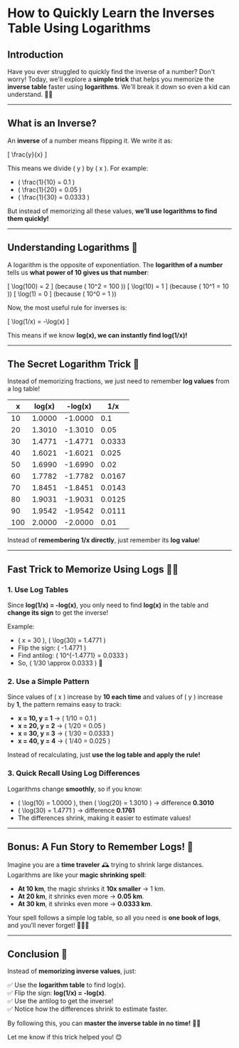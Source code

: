 # How to Quickly Learn the Inverses Table Using Logarithms

## Introduction

Have you ever struggled to quickly find the inverse of a number? Don't worry! Today, we'll explore a **simple trick** that helps you memorize the **inverse table** faster using **logarithms**. We'll break it down so even a kid can understand. 🧠🚀

---

## What is an Inverse?

An **inverse** of a number means flipping it. We write it as:

\[ \frac{y}{x} \]

This means we divide \( y \) by \( x \). For example:

- \( \frac{1}{10} = 0.1 \)
- \( \frac{1}{20} = 0.05 \)
- \( \frac{1}{30} = 0.0333 \)

But instead of memorizing all these values, **we’ll use logarithms to find them quickly!**

---

## Understanding Logarithms 🧐

A logarithm is the opposite of exponentiation. The **logarithm of a number** tells us **what power of 10 gives us that number**:

\[ \log(100) = 2 \] (because \( 10^2 = 100 \))
\[ \log(10) = 1 \] (because \( 10^1 = 10 \))
\[ \log(1) = 0 \] (because \( 10^0 = 1 \))

Now, the most useful rule for inverses is:

\[ \log(1/x) = -\log(x) \]

This means if we know **log(x), we can instantly find log(1/x)!**

---

## The Secret Logarithm Trick 🤯

Instead of memorizing fractions, we just need to remember **log values** from a log table!

| x   | log(x)  | -log(x) | 1/x   |
|-----|--------|--------|------|
| 10  | 1.0000 | -1.0000 | 0.1  |
| 20  | 1.3010 | -1.3010 | 0.05 |
| 30  | 1.4771 | -1.4771 | 0.0333 |
| 40  | 1.6021 | -1.6021 | 0.025 |
| 50  | 1.6990 | -1.6990 | 0.02  |
| 60  | 1.7782 | -1.7782 | 0.0167 |
| 70  | 1.8451 | -1.8451 | 0.0143 |
| 80  | 1.9031 | -1.9031 | 0.0125 |
| 90  | 1.9542 | -1.9542 | 0.0111 |
| 100 | 2.0000 | -2.0000 | 0.01  |

Instead of **remembering 1/x directly**, just remember its **log value**!

---

## Fast Trick to Memorize Using Logs 🧠🔥

### 1. **Use Log Tables**

Since **log(1/x) = -log(x)**, you only need to find **log(x)** in the table and **change its sign** to get the inverse!

Example:
- \( x = 30 \), \( \log(30) = 1.4771 \)
- Flip the sign: \( -1.4771 \)
- Find antilog: \( 10^{-1.4771} = 0.0333 \)
- So, \( 1/30 \approx 0.0333 \) 🎉

### 2. **Use a Simple Pattern**

Since values of \( x \) increase by **10 each time** and values of \( y \) increase by **1**, the pattern remains easy to track:

- **x = 10, y = 1** → \( 1/10 = 0.1 \)
- **x = 20, y = 2** → \( 1/20 = 0.05 \)
- **x = 30, y = 3** → \( 1/30 = 0.0333 \)
- **x = 40, y = 4** → \( 1/40 = 0.025 \)

Instead of recalculating, just **use the log table and apply the rule!**

### 3. **Quick Recall Using Log Differences**

Logarithms change **smoothly**, so if you know:
- \( \log(10) = 1.0000 \), then \( \log(20) = 1.3010 \) → difference **0.3010**
- \( \log(30) = 1.4771 \) → difference **0.1761**
- The differences shrink, making it easier to estimate values!

---

## Bonus: A Fun Story to Remember Logs! 📖

Imagine you are a **time traveler** 🕰️ trying to shrink large distances. Logarithms are like your **magic shrinking spell**:

- **At 10 km**, the magic shrinks it **10x smaller** → 1 km.
- **At 20 km**, it shrinks even more → **0.05 km**.
- **At 30 km**, it shrinks even more → **0.0333 km**.

Your spell follows a simple log table, so all you need is **one book of logs**, and you’ll never forget! 🧙‍♂️✨

---

## Conclusion 🎯

Instead of **memorizing inverse values**, just:

✅ Use the **logarithm table** to find log(x).  
✅ Flip the sign: **log(1/x) = -log(x)**.  
✅ Use the antilog to get the inverse!  
✅ Notice how the differences shrink to estimate faster.

By following this, you can **master the inverse table in no time!** 🚀💡

Let me know if this trick helped you! 😊


